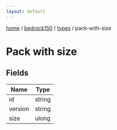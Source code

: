 ```yaml
---
layout: default
---
```


[home](/)  /  [bedrock150](/protocol/bedrock150)  /  [types](/protocol/bedrock150/types)  /  pack-with-size

# Pack with size

## Fields

Name | Type
---|---
id | string
version | string
size | ulong


